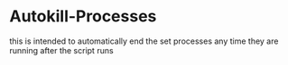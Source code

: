 # Autokill-Processes
this is intended to automatically end the set processes any time they are running after the script runs
